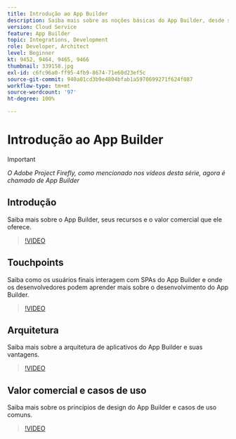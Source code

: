 ```yaml
---
title: Introdução ao App Builder
description: Saiba mais sobre as noções básicas do App Builder, desde seu valor comercial até sua arquitetura.
version: Cloud Service
feature: App Builder
topic: Integrations, Development
role: Developer, Architect
level: Beginner
kt: 9452, 9464, 9465, 9466
thumbnail: 339158.jpg
exl-id: c6fc96a0-ff95-4fb9-8674-71e60d23ef5c
source-git-commit: 940a01cd3b9e4804bfab1a5970699271f624f087
workflow-type: tm+mt
source-wordcount: '97'
ht-degree: 100%

---
```


# Introdução ao App Builder

>[!IMPORTANT]
>
> _O Adobe Project Firefly, como mencionado nos vídeos desta série, agora é chamado de App Builder_

## Introdução

Saiba mais sobre o App Builder, seus recursos e o valor comercial que ele oferece.

>[!VIDEO](https://video.tv.adobe.com/v/339158/?quality=12&learn=on)

## Touchpoints

Saiba como os usuários finais interagem com SPAs do App Builder e onde os desenvolvedores podem aprender mais sobre o desenvolvimento do App Builder.

>[!VIDEO](https://video.tv.adobe.com/v/339159/?quality=12&learn=on)

## Arquitetura

Saiba mais sobre a arquitetura de aplicativos do App Builder e suas vantagens.

>[!VIDEO](https://video.tv.adobe.com/v/339160/?quality=12&learn=on)

## Valor comercial e casos de uso

Saiba mais sobre os princípios de design do App Builder e casos de uso comuns.

>[!VIDEO](https://video.tv.adobe.com/v/339161/?quality=12&learn=on)
